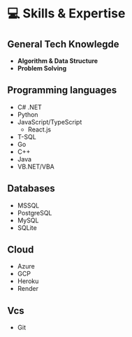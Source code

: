 # 💻 Skills & Expertise

## General Tech Knowlegde

- **Algorithm & Data Structure**
- **Problem Solving**

## Programming languages

- C# .NET
- Python
- JavaScript/TypeScript
  - React.js
- T-SQL
- Go
- C++
- Java
- VB.NET/VBA

## Databases
- MSSQL
- PostgreSQL
- MySQL
- SQLite

## Cloud
- Azure
- GCP
- Heroku
- Render

## Vcs
- Git